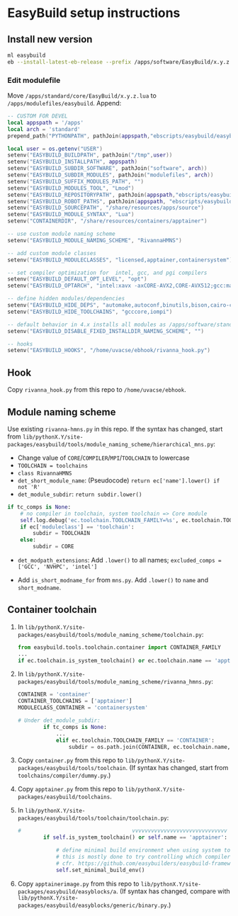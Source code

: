 # EasyBuild setup instructions

## Install new version

```bash
ml easybuild
eb --install-latest-eb-release --prefix /apps/software/EasyBuild/x.y.z
```

### Edit modulefile

Move `/apps/standard/core/EasyBuild/x.y.z.lua` to `/apps/modulefiles/easybuild`. Append:

```lua
-- CUSTOM FOR DEVEL
local appspath = '/apps'
local arch = 'standard'
prepend_path("PYTHONPATH", pathJoin(appspath,"ebscripts/easybuild/easyblocks"))

local user = os.getenv("USER")
setenv("EASYBUILD_BUILDPATH", pathJoin("/tmp",user))
setenv("EASYBUILD_INSTALLPATH", appspath)
setenv("EASYBUILD_SUBDIR_SOFTWARE", pathJoin("software", arch))
setenv("EASYBUILD_SUBDIR_MODULES", pathJoin("modulefiles", arch))
setenv("EASYBUILD_SUFFIX_MODULES_PATH", "")
setenv("EASYBUILD_MODULES_TOOL", "Lmod")
setenv("EASYBUILD_REPOSITORYPATH", pathJoin(appspath,"ebscripts/easybuild/easyconfigs"))
setenv("EASYBUILD_ROBOT_PATHS", pathJoin(appspath, "ebscripts/easybuild/easyconfigs"))
setenv("EASYBUILD_SOURCEPATH", "/share/resources/apps/source")
setenv("EASYBUILD_MODULE_SYNTAX", "Lua")
setenv("CONTAINERDIR", "/share/resources/containers/apptainer")

-- use custom module naming scheme
setenv("EASYBUILD_MODULE_NAMING_SCHEME", "RivannaHMNS")

-- add custom module classes
setenv("EASYBUILD_MODULECLASSES", "licensed,apptainer,containersystem")

-- set compiler optimization for  intel, gcc, and pgi compilers
setenv("EASYBUILD_DEFAULT_OPT_LEVEL", "opt")
setenv("EASYBUILD_OPTARCH", "intel:xavx -axCORE-AVX2,CORE-AVX512;gcc:march=sandybridge")

-- define hidden modules/dependencies
setenv("EASYBUILD_HIDE_DEPS", "automake,autoconf,binutils,bison,cairo-core,clibs,expat,flex,freetype-core,gcccore,glib,help2man,icc,ifort,iccifort,imkl,iompi,libassuan,libgcrypt,ibffi,libgtextutils,libiconv,libjpeg-turbo,libksba,libgpg-error,libpng,libreadline,libtiff,libtool,libxc,libxml2,m4,ncurses,netcdf-c,netcdf-cxx,netcdf-fortran,npth,pixman,pcre,protobuf,protobuf-python3,szip,tensorflowpkg3,x264,xz,zlib,X11")
setenv("EASYBUILD_HIDE_TOOLCHAINS", "gcccore,iompi")

-- default behavior in 4.x installs all modules as /apps/software/standard/MODULE/VERSION-[TOOLCHAIN-VERSION]
setenv("EASYBUILD_DISABLE_FIXED_INSTALLDIR_NAMING_SCHEME", "")

-- hooks
setenv("EASYBUILD_HOOKS", "/home/uvacse/ebhook/rivanna_hook.py")
```

## Hook

Copy `rivanna_hook.py` from this repo to `/home/uvacse/ebhook`.

## Module naming scheme

Use existing `rivanna-hmns.py` in this repo. If the syntax has changed, start from `lib/pythonX.Y/site-packages/easybuild/tools/module_naming_scheme/hierarchical_mns.py`:

- Change value of `CORE`/`COMPILER`/`MPI`/`TOOLCHAIN` to lowercase
- `TOOLCHAIN = toolchains`
- `class RivannaHMNS`
- `det_short_module_name`: (Pseudocode) `return ec['name'].lower() if not 'R'`
- `det_module_subdir`: `return subdir.lower()`

```python
if tc_comps is None:
    # no compiler in toolchain, system toolchain => Core module
    self.log.debug('ec.toolchain.TOOLCHAIN_FAMILY=%s', ec.toolchain.TOOLCHAIN_FAMILY)
    if ec['moduleclass'] == 'toolchain':
        subdir = TOOLCHAIN
    else:
        subdir = CORE
```

- `det_modpath_extensions`: Add `.lower()` to all names; `excluded_comps = ['GCC', 'NVHPC', 'intel']`

- Add `is_short_modname_for` from `mns.py`. Add `.lower()` to `name` and `short_modname`.

## Container toolchain

1. In `lib/pythonX.Y/site-packages/easybuild/tools/module_naming_scheme/toolchain.py`:

    ```python
    from easybuild.tools.toolchain.container import CONTAINER_FAMILY
    ...
    if ec.toolchain.is_system_toolchain() or ec.toolchain.name == 'apptainer':
    ```

1. In `lib/pythonX.Y/site-packages/easybuild/tools/module_naming_scheme/rivanna_hmns.py`:
    
    ```python
    CONTAINER = 'container'
    CONTAINER_TOOLCHAINS = ['apptainer']
    MODULECLASS_CONTAINER = 'containersystem'

    # Under det_module_subdir:
            if tc_comps is None:
                ...
                elif ec.toolchain.TOOLCHAIN_FAMILY == 'CONTAINER':
                    subdir = os.path.join(CONTAINER, ec.toolchain.name, ec.toolchain.version)
    ```

1. Copy `container.py` from this repo to `lib/pythonX.Y/site-packages/easybuild/tools/toolchain`. (If syntax has changed, start from `toolchains/compiler/dummy.py`.)

1. Copy `apptainer.py` from this repo to `lib/pythonX.Y/site-packages/easybuild/toolchains`.

1. In `lib/pythonX.Y/site-packages/easybuild/tools/toolchain/toolchain.py`:
    
    ```python
    #                                   vvvvvvvvvvvvvvvvvvvvvvvvvvvvvv
            if self.is_system_toolchain() or self.name == 'apptainer':

                # define minimal build environment when using system toolchain;
                # this is mostly done to try controlling which compiler commands are being used,
                # cfr. https://github.com/easybuilders/easybuild-framework/issues/3398
                self.set_minimal_build_env()
    ```

1. Copy `apptainerimage.py` from this repo to `lib/pythonX.Y/site-packages/easybuild/easyblocks/a`. (If syntax has changed, compare with `lib/pythonX.Y/site-packages/easybuild/easyblocks/generic/binary.py`.)
